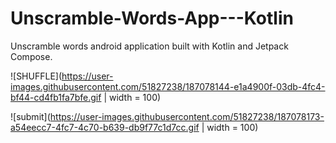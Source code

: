 # Unscramble-Words-App---Kotlin
Unscramble words android application built with Kotlin and Jetpack Compose. 

![SHUFFLE](https://user-images.githubusercontent.com/51827238/187078144-e1a4900f-03db-4fc4-bf44-cd4fb1fa7bfe.gif | width = 100)

![submit](https://user-images.githubusercontent.com/51827238/187078173-a54eecc7-4fc7-4c70-b639-db9f77c1d7cc.gif | width = 100)
